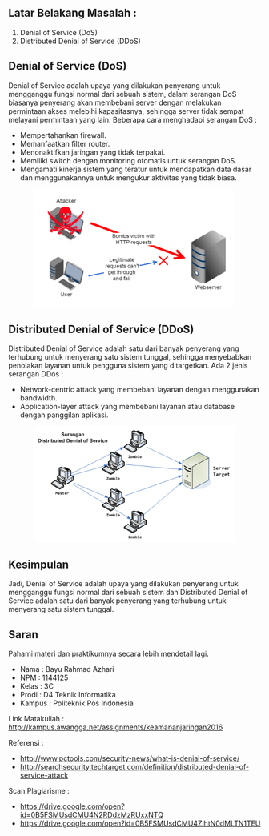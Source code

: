 ## Latar Belakang Masalah :
1. Denial of Service (DoS)
2. Distributed Denial of Service (DDoS)

## Denial of Service (DoS)
Denial of Service adalah upaya yang dilakukan penyerang untuk mengganggu fungsi normal dari sebuah sistem, dalam serangan DoS biasanya penyerang akan membebani server dengan melakukan permintaan akses melebihi kapasitasnya, sehingga server tidak sempat melayani permintaan yang lain.
Beberapa cara menghadapi serangan DoS :
* Mempertahankan firewall.
* Memanfaatkan filter router.
* Menonaktifkan jaringan yang tidak terpakai.
* Memiliki switch dengan monitoring otomatis untuk serangan DoS.
* Mengamati kinerja sistem yang teratur untuk mendapatkan data dasar dan menggunakannya untuk mengukur aktivitas yang tidak biasa.
<p align ="center">
<img src="../../img/Serangan-DoS.png" width="400px">
</p>

## Distributed Denial of Service (DDoS)
Distributed Denial of Service adalah satu dari banyak penyerang yang terhubung untuk menyerang satu sistem tunggal, sehingga menyebabkan penolakan layanan untuk pengguna sistem yang ditargetkan. 
Ada 2 jenis serangan DDos :
* Network-centric attack yang membebani layanan dengan menggunakan bandwidth.
* Application-layer attack yang membebani layanan atau database dengan panggilan aplikasi.
<p align ="center">
<img src="../../img/Serangan-DDoS.png" width="400px">
</p>

## Kesimpulan
Jadi, Denial of Service adalah upaya yang dilakukan penyerang untuk mengganggu fungsi normal dari sebuah sistem dan Distributed Denial of Service adalah satu dari banyak penyerang yang terhubung untuk menyerang satu sistem tunggal.

## Saran
Pahami materi dan praktikumnya secara lebih mendetail lagi.
<br>
* Nama : Bayu Rahmad Azhari
* NPM : 1144125
* Kelas : 3C
* Prodi : D4 Teknik Informatika
* Kampus : Politeknik Pos Indonesia

Link Matakuliah : http://kampus.awangga.net/assignments/keamananjaringan2016

Referensi :
* http://www.pctools.com/security-news/what-is-denial-of-service/
* http://searchsecurity.techtarget.com/definition/distributed-denial-of-service-attack 

Scan Plagiarisme :
* https://drive.google.com/open?id=0B5FSMUsdCMU4N2RDdzMzRUxxNTQ
* https://drive.google.com/open?id=0B5FSMUsdCMU4ZlhtN0dMLTN1TEU 